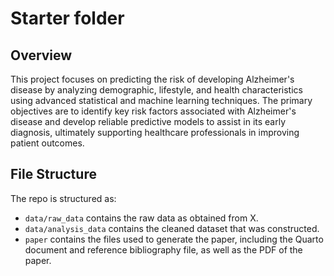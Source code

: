 # Starter folder

## Overview
This project focuses on predicting the risk of developing Alzheimer's disease by analyzing demographic, lifestyle, and health characteristics using advanced statistical and machine learning techniques. The primary objectives are to identify key risk factors associated with Alzheimer's disease and develop reliable predictive models to assist in its early diagnosis, ultimately supporting healthcare professionals in improving patient outcomes.


## File Structure

The repo is structured as:

-   `data/raw_data` contains the raw data as obtained from X.
-   `data/analysis_data` contains the cleaned dataset that was constructed.
-   `paper` contains the files used to generate the paper, including the Quarto document and reference bibliography file, as well as the PDF of the paper. 

